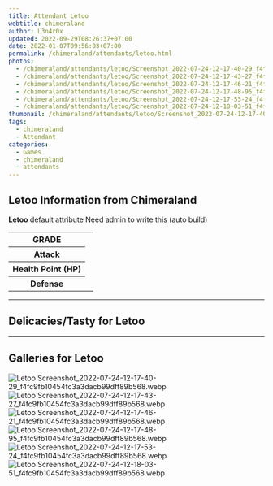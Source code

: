 ```yaml
---
title: Attendant Letoo
webtitle: chimeraland
author: L3n4r0x
updated: 2022-09-29T08:26:37+07:00
date: 2022-01-07T09:56:03+07:00
permalink: /chimeraland/attendants/letoo.html
photos:
  - /chimeraland/attendants/letoo/Screenshot_2022-07-24-12-17-40-29_f4fc9fb10454fc3a3dacb99dff89b568.webp
  - /chimeraland/attendants/letoo/Screenshot_2022-07-24-12-17-43-27_f4fc9fb10454fc3a3dacb99dff89b568.webp
  - /chimeraland/attendants/letoo/Screenshot_2022-07-24-12-17-46-21_f4fc9fb10454fc3a3dacb99dff89b568.webp
  - /chimeraland/attendants/letoo/Screenshot_2022-07-24-12-17-48-95_f4fc9fb10454fc3a3dacb99dff89b568.webp
  - /chimeraland/attendants/letoo/Screenshot_2022-07-24-12-17-53-24_f4fc9fb10454fc3a3dacb99dff89b568.webp
  - /chimeraland/attendants/letoo/Screenshot_2022-07-24-12-18-03-51_f4fc9fb10454fc3a3dacb99dff89b568.webp
thumbnail: /chimeraland/attendants/letoo/Screenshot_2022-07-24-12-17-40-29_f4fc9fb10454fc3a3dacb99dff89b568.webp
tags:
  - chimeraland
  - Attendant
categories:
  - Games
  - chimeraland
  - attendants
---
```


<section id="bootstrap-wrapper"><link rel="stylesheet" href="https://rawcdn.githack.com/dimaslanjaka/Web-Manajemen/0c3b5aa1813bd4abcd2c11bf3e37928b15c28664/css/bootstrap-5-3-0-alpha3-wrapper.css"/><h2 id="attribute">Letoo Information from Chimeraland</h2><p><b>Letoo</b> default attribute Need admin to write this (auto build)<table><tr><th>GRADE</th><td></td></tr><tr><th>Attack</th><td></td></tr><tr><th>Health Point (HP)</th><td></td></tr><tr><th>Defense</th><td></td></tr></table></p><hr/><h2 id="delicacies">Delicacies/Tasty for Letoo</h2><div class="bg-dark text-light"></div><hr/><div id="gallery"><h2>Galleries for Letoo</h2><div class="row"><div class="col-lg-6 col-12"><img src="/chimeraland/attendants/letoo/Screenshot_2022-07-24-12-17-40-29_f4fc9fb10454fc3a3dacb99dff89b568.webp" alt="Letoo Screenshot_2022-07-24-12-17-40-29_f4fc9fb10454fc3a3dacb99dff89b568.webp"/></div><div class="col-lg-6 col-12"><img src="/chimeraland/attendants/letoo/Screenshot_2022-07-24-12-17-43-27_f4fc9fb10454fc3a3dacb99dff89b568.webp" alt="Letoo Screenshot_2022-07-24-12-17-43-27_f4fc9fb10454fc3a3dacb99dff89b568.webp"/></div><div class="col-lg-6 col-12"><img src="/chimeraland/attendants/letoo/Screenshot_2022-07-24-12-17-46-21_f4fc9fb10454fc3a3dacb99dff89b568.webp" alt="Letoo Screenshot_2022-07-24-12-17-46-21_f4fc9fb10454fc3a3dacb99dff89b568.webp"/></div><div class="col-lg-6 col-12"><img src="/chimeraland/attendants/letoo/Screenshot_2022-07-24-12-17-48-95_f4fc9fb10454fc3a3dacb99dff89b568.webp" alt="Letoo Screenshot_2022-07-24-12-17-48-95_f4fc9fb10454fc3a3dacb99dff89b568.webp"/></div><div class="col-lg-6 col-12"><img src="/chimeraland/attendants/letoo/Screenshot_2022-07-24-12-17-53-24_f4fc9fb10454fc3a3dacb99dff89b568.webp" alt="Letoo Screenshot_2022-07-24-12-17-53-24_f4fc9fb10454fc3a3dacb99dff89b568.webp"/></div><div class="col-lg-6 col-12"><img src="/chimeraland/attendants/letoo/Screenshot_2022-07-24-12-18-03-51_f4fc9fb10454fc3a3dacb99dff89b568.webp" alt="Letoo Screenshot_2022-07-24-12-18-03-51_f4fc9fb10454fc3a3dacb99dff89b568.webp"/></div></div></div></section>